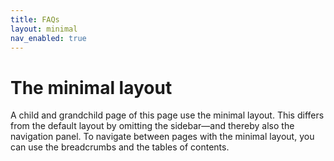 ```yaml
---
title: FAQs
layout: minimal
nav_enabled: true
---
```


# The minimal layout

A child and grandchild page of this page use the minimal layout. This differs from the default layout by omitting the sidebar—and thereby also the navigation panel. To navigate between pages with the minimal layout, you can use the breadcrumbs and the tables of contents.